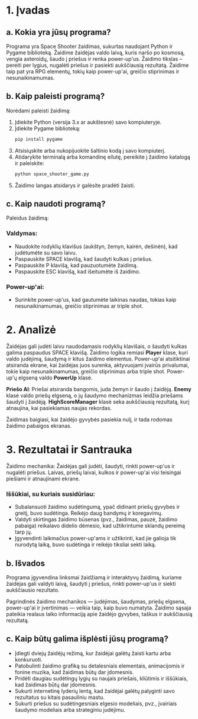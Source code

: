 # 1. Įvadas

## a. Kokia yra jūsų programa?
Programa yra Space Shooter žaidimas, sukurtas naudojant Python ir Pygame biblioteką. Žaidime žaidėjas valdo laivą, kuris naršo po kosmosą, vengia asteroidų, šaudo į priešus ir renka power-up'us. Žaidimo tikslas – pereiti per lygius, nugalėti priešus ir pasiekti aukščiausią rezultatą. Žaidime taip pat yra RPG elementų, tokių kaip power-up'ai, greičio stiprinimas ir nesunaikinamumas.

## b. Kaip paleisti programą?
Norėdami paleisti žaidimą:

1. Įdiekite Python (versija 3.x ar aukštesnė) savo kompiuteryje.
2. Įdiekite Pygame biblioteką:
    ```bash
    pip install pygame
    ```
3. Atsisiųskite arba nukopijuokite šaltinio kodą į savo kompiuterį.
4. Atidarykite terminalą arba komandinę eilutę, pereikite į žaidimo katalogą ir paleiskite:
    ```bash
    python space_shooter_game.py
    ```
5. Žaidimo langas atsidarys ir galėsite pradėti žaisti.

## c. Kaip naudoti programą?
Paleidus žaidimą:

### Valdymas:
- Naudokite rodyklių klavišus (aukštyn, žemyn, kairėn, dešinėn), kad judėtumėte su savo laivu.
- Paspauskite SPACE klavišą, kad šaudyti kulkas į priešus.
- Paspauskite P klavišą, kad pauzuotumėte žaidimą.
- Paspauskite ESC klavišą, kad išeitumėte iš žaidimo.

### Power-up'ai:
- Surinkite power-up'us, kad gautumėte laikinas naudas, tokias kaip nesunaikinamumas, greičio stiprinimas ar triple shot.

# 2. Analizė

Žaidėjas gali judėti laivu naudodamasis rodyklių klavišais, o šaudyti kulkas galima paspaudus SPACE klavišą. Žaidimo logika remiasi **Player** klase, kuri valdo judėjimą, šaudymą ir kitus žaidimo elementus. Power-up'ai atsitiktinai atsiranda ekrane, kai žaidėjas juos surenka, aktyvuojami įvairūs privalumai, tokie kaip nesunaikinamumas, greičio stiprinimas arba triple shot. Power-up'ų elgseną valdo **PowerUp** klasė. 

**Priešo AI**: Priešai atsiranda bangomis, juda žemyn ir šaudo į žaidėją. **Enemy** klasė valdo priešų elgseną, o jų šaudymo mechanizmas leidžia priešams šaudyti į žaidėją. **HighScoreManager** klasė seka aukščiausią rezultatą, kurį atnaujina, kai pasiekiamas naujas rekordas.

Žaidimas baigiasi, kai žaidėjo gyvybės pasiekia nulį, ir tada rodomas žaidimo pabaigos ekranas.

# 3. Rezultatai ir Santrauka

Žaidimo mechanika: Žaidėjas gali judėti, šaudyti, rinkti power-up'us ir nugalėti priešus. Laivas, priešų laivai, kulkos ir power-up'ai visi teisingai piešiami ir atnaujinami ekrane.

### Iššūkiai, su kuriais susidūriau:
- Subalansuoti žaidimo sudėtingumą, ypač didinant priešų gyvybes ir greitį, buvo sudėtinga. Reikėjo daug bandymų ir koregavimų.
- Valdyti skirtingas žaidimo būsenas (pvz., žaidimas, pauzė, žaidimo pabaiga) reikalavo didelio dėmesio, kad užtikrintume sklandų pereimą tarp jų.
- Įgyvendinti laikmačius power-up'ams ir užtikrinti, kad jie galioja tik nurodytą laiką, buvo sudėtinga ir reikėjo tiksliai sekti laiką.

## b. Išvados
Programa įgyvendina linksmai žaidžiamą ir interaktyvų žaidimą, kuriame žaidėjas gali valdyti laivą, šaudyti į priešus, rinkti power-up'us ir siekti aukščiausio rezultato.

Pagrindinės žaidimo mechanikos — judėjimas, šaudymas, priešų elgsena, power-up'ai ir įvertinimas — veikia taip, kaip buvo numatyta. Žaidimo sąsaja pateikia realaus laiko informaciją apie žaidėjo gyvybes, taškus ir aukščiausią rezultatą.

## c. Kaip būtų galima išplėsti jūsų programą?
- Įdiegti dviejų žaidėjų režimą, kur žaidėjai galėtų žaisti kartu arba konkuruoti.
- Patobulinti žaidimo grafiką su detalesniais elementais, animacijomis ir fonine muzika, kad žaidimas būtų dar įdomesnis.
- Pridėti daugiau sudėtingų lygių su naujais priešais, kliūtimis ir iššūkiais, kad žaidimas būtų dar įdomesnis.
- Sukurti internetinę lyderių lentą, kad žaidėjai galėtų palyginti savo rezultatus su kitais pasauliniu mastu.
- Sukurti priešus su sudėtingesniais elgesio modeliais, pvz., įvairiais šaudymo modeliais arba strateginiu judėjimu.
